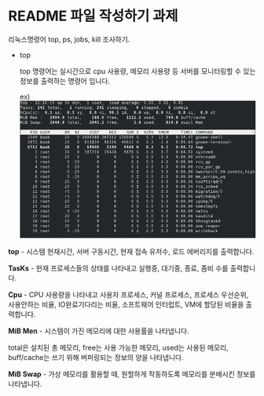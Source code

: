 # README 파일 작성하기 과제
리눅스명령어 top, ps, jobs, kill 조사하기.

+ top

  top 명령어는 실시간으로 cpu 사용량, 메모리 사용량 등 서버를 모니터링할 수 있는 정보를 출력하는 명령어 입니다.

  ex)
![top](https://github.com/seungwoo001/wooo.github.io/blob/main/%EB%8B%A4%EC%9A%B4%EB%A1%9C%EB%93%9C.png)

**top** - 시스템 현재시간, 서버 구동시간, 현재 접속 유저수, 로드 에버리지를 출력합니다.

**TasKs** - 현재 프로세스들의 상태를 나타내고 실행중, 대기중, 종료, 좀비 수를 출력합니다.

**Cpu** - CPU 사용량을 나타내고 사용자 프로세스, 커널 프로세스, 프로세스 우선순위, 사용안하는 비율, IO완료기다리는 비율, 소프트웨어 인터럽트, VM에 할당된 비율을 출력합니다.

**MiB Men** - 시스템이 가진 메모리에 대한 사용률을 나타냅니다.

total은 설치된 총 메모리, free는 사용 가능한 메모리, used는 사용된 메모리, buff/cache는 쓰기 위해 버퍼링되는 정보의 양을 나타냅니다.

**MiB Swap** - 가상 메모리를 활용할 때, 원할하게 작동하도록 메모리를 분배시킨 정보를 나타냅니다.

